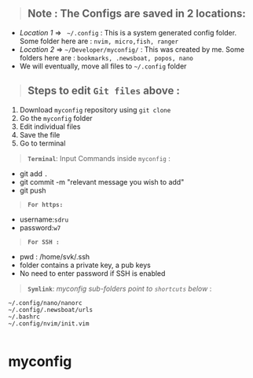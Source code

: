 >Note : The Configs are saved in 2 locations:
>---
- *Location 1* => ` ~/.config` : This is a system generated config folder. Some folder here are : `nvim, micro,fish, ranger`
- *Location 2* => `~/Developer/myconfig/` : This was created by me. Some folders here are : `bookmarks, .newsboat, popos, nano`
- We will eventually, move all files to `~/.config` folder

>Steps to edit `Git files` above :
>---
1. Download `myconfig` repository using `git clone`
2. Go the `myconfig` folder
3. Edit individual files
4. Save the file
5. Go to terminal

>**`Terminal`**: Input Commands inside `myconfig` : 

- git add `.`
- git commit -m "relevant message you wish to add"
- git push 

>**`For https:`**
- username:`sdru`
- password:`w7`

>**`For SSH :`**
- pwd : /home/svk/.ssh 
- folder contains a private key, a pub keys
- No need to enter password if SSH is enabled

>**`Symlink`**: *myconfig sub-folders point to `shortcuts` below* : 

```
~/.config/nano/nanorc
~/.config/.newsboat/urls
~/.bashrc
~/.config/nvim/init.vim


```


# myconfig
